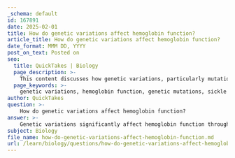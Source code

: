 ```yaml
---
_schema: default
id: 167891
date: 2025-02-01
title: How do genetic variations affect hemoglobin function?
article_title: How do genetic variations affect hemoglobin function?
date_format: MMM DD, YYYY
post_on_text: Posted on
seo:
  title: QuickTakes | Biology
  page_description: >-
    This content discusses how genetic variations, particularly mutations in the hemoglobin gene, affect hemoglobin function, leading to conditions like sickle cell disease, thalassemia, and their implications for oxygen transport and health.
  page_keywords: >-
    genetic variations, hemoglobin function, genetic mutations, sickle cell disease, hemoglobin S, oxygen transport, red blood cell deformation, molecular mechanisms, thalassemia, hemoglobinopathies
author: QuickTakes
question: >-
    How do genetic variations affect hemoglobin function?
answer: >-
    Genetic variations significantly affect hemoglobin function through various mechanisms, primarily involving genetic mutations. These mutations can alter the structure and properties of hemoglobin, leading to different phenotypes and potential health implications.\n\n1. **Types of Genetic Mutations**: Genetic mutations can be classified into several types, including point mutations, insertions, deletions, and duplications. A notable example is the single nucleotide mutation in the hemoglobin gene (HBB) that causes sickle cell disease. This specific mutation results in the substitution of valine for glutamic acid at the sixth position of the beta-globin chain, leading to the production of abnormal hemoglobin known as hemoglobin S (HbS). \n\n2. **Impact on Hemoglobin Function**: The presence of HbS causes red blood cells to deform into a sickle shape under low oxygen conditions. This altered shape affects the cells' ability to transport oxygen efficiently and increases their tendency to clump together, leading to blockages in blood vessels. Consequently, individuals with sickle cell disease experience various complications, including pain crises, increased risk of infections, and organ damage.\n\n3. **Molecular Mechanisms**: The molecular mechanisms underlying hemoglobin function involve the transcription of the hemoglobin gene and the translation of mRNA into the hemoglobin protein. Mutations can disrupt these processes, leading to either a complete loss of function or a gain of function that may result in abnormal hemoglobin variants. For instance, some mutations may lead to increased stability of the hemoglobin molecule, affecting its oxygen-binding capacity.\n\n4. **Genetic Variation and Disease Resistance**: Interestingly, the sickle cell trait (carrying one copy of the mutated gene) provides a selective advantage in regions where malaria is prevalent. Individuals with the sickle cell trait are less susceptible to severe malaria, demonstrating how genetic variations can influence not only individual health but also population dynamics in response to environmental pressures.\n\n5. **Broader Implications**: Beyond sickle cell disease, other genetic variations in hemoglobin can lead to different disorders, such as thalassemia and various hemoglobinopathies. These conditions arise from mutations that affect the production of hemoglobin chains, leading to imbalances and resulting in anemia and other health issues.\n\nIn summary, genetic variations, particularly mutations in the hemoglobin gene, have profound effects on hemoglobin function, influencing oxygen transport, disease susceptibility, and overall health. Understanding these variations is crucial for diagnosing and managing genetic disorders related to hemoglobin.
subject: Biology
file_name: how-do-genetic-variations-affect-hemoglobin-function.md
url: /learn/biology/questions/how-do-genetic-variations-affect-hemoglobin-function
---
```


&nbsp;